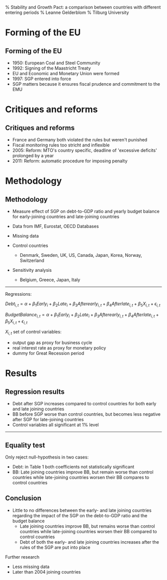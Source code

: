 % Stability and Growth Pact: a comparison between countries with different entering periods
% Leanne Gelderblom
% Tilburg University



Forming of the EU
================

Forming of the EU
----------

- 1950: European Coal and Steel Community
- 1992: Signing of the Maastricht Treaty
- EU and Economic and Monetary Union were formed
- 1997: SGP entered into force
- SGP matters because it ensures fiscal prudence and commitment to the EMU


Critiques and reforms
=================

Critiques and reforms
-----------


- France and Germany both violated the rules but weren't punished
- Fiscal monitoring rules too stricht and inflexible
- 2005: Reform: MTO's country specific, deadline of 'excessive deficits' prolonged by a year
- 2011: Reform: automatic procedure for imposing penalty



Methodology
=================

Methodology
-----------

- Measure effect of SGP on debt-to-GDP ratio and yearly budget balance for early-joining countries and late-joining countries

- Data from IMF, Eurostat, OECD Databases
- Missing data
- Control countries
   - Denmark, Sweden, UK, US, Canada, Japan, Korea, Norway, Switzerland
- Sensitivity analysis
   - Belgium, Greece, Japan, Italy

-----------

Regressions:

$Debt_{i,t}=\alpha + \beta_1Early_i + \beta_2Late_i + \beta_3Afterearly_{i,t} + \beta_4Afterlate_{i,t} + \beta_5X_{i,t} + \epsilon_{i,t}$

$BudgetBalance_{i,t}=\alpha + \beta_1Early_i + \beta_2Late_i + \beta_3Afterearly_{i,t} + \beta_4Afterlate_{i,t} + \beta_5X_{i,t} + \epsilon_{i,t}$

$X_{i,t}$ set of control variables:
- output gap as proxy for business cycle
- real interest rate as proxy for monetary policy
- dummy for Great Recession period

Results
=================

Regression results
----------

- Debt after SGP increases compared to control countries for both early and late joining countries
- BB before SGP worse than control countries, but becomes less negative after SGP for late-joining countries
- Control variables all significant at 1% level

----------

Equality test
----------

Only reject null-hypothesis in two cases:
- Debt: in Table 1 both coefficients not statistically significant
- BB: Late joining countries improve BB, but remain worse than control countries while late-joining countries worsen their BB compares to control countries


Conclusion
----------

- Little to no differences between the early- and late joining countries regarding the impact of the SGP on the debt-to-GDP ratio and the budget balance
   - Late joining countries improve BB, but remains worse than control countries while late-joining countries worsen their BB compared to control countries
   - Debt of both the early- and late joining countries increases after the rules of the SGP are put into place

Further research
- Less missing data
- Later than 2004 joining countries
